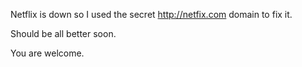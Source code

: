 Netflix is down so I used the secret http://netfix.com domain to fix it.

Should be all better soon.

You are welcome.